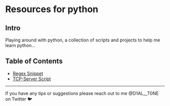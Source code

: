 # Resources for python

## Intro

Playing around with python, a collection of scripts and projects to help me learn python...

## Table of Contents
- [Regex Snippet](/content/regex.txt)
- [TCP-Server Script](/content/tcp-server)
---
If you have any tips or suggestions please reach out to me @D1AL__T0NE on Twitter 🐦 
